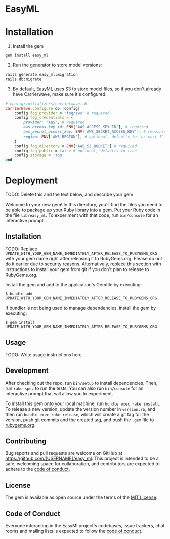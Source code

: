 # EasyML

# Installation

1. Install the gem

```bash
gem install easy_ml
```

2. Run the generator to store model versions:

```bash
rails generate easy_ml:migration
rails db:migrate
```

3. By default, EasyML uses S3 to store model files, so if you don't already have Carrierwave, make sure it's configured:

```ruby
# config/initializers/carrierwave.rb
CarrierWave.configure do |config|
    config.fog_provider = 'fog/aws' # required
    config.fog_credentials = {
        provider: 'AWS', # required
        aws_access_key_id: ENV['AWS_ACCESS_KEY_ID'], # required
        aws_secret_access_key: ENV['AWS_SECRET_ACCESS_KEY'], # required
        region: ENV['AWS_REGION'], # optional, defaults to 'us-east-1'
    }
    config.fog_directory = ENV['AWS_S3_BUCKET'] # required
    config.fog_public = false # optional, defaults to true
    config.storage = :fog
end
```

# Deployment

TODO: Delete this and the text below, and describe your gem

Welcome to your new gem! In this directory, you'll find the files you need to be able to package up your Ruby library into a gem. Put your Ruby code in the file `lib/easy_ml`. To experiment with that code, run `bin/console` for an interactive prompt.

## Installation

TODO: Replace `UPDATE_WITH_YOUR_GEM_NAME_IMMEDIATELY_AFTER_RELEASE_TO_RUBYGEMS_ORG` with your gem name right after releasing it to RubyGems.org. Please do not do it earlier due to security reasons. Alternatively, replace this section with instructions to install your gem from git if you don't plan to release to RubyGems.org.

Install the gem and add to the application's Gemfile by executing:

    $ bundle add UPDATE_WITH_YOUR_GEM_NAME_IMMEDIATELY_AFTER_RELEASE_TO_RUBYGEMS_ORG

If bundler is not being used to manage dependencies, install the gem by executing:

    $ gem install UPDATE_WITH_YOUR_GEM_NAME_IMMEDIATELY_AFTER_RELEASE_TO_RUBYGEMS_ORG

## Usage

TODO: Write usage instructions here

## Development

After checking out the repo, run `bin/setup` to install dependencies. Then, run `rake spec` to run the tests. You can also run `bin/console` for an interactive prompt that will allow you to experiment.

To install this gem onto your local machine, run `bundle exec rake install`. To release a new version, update the version number in `version.rb`, and then run `bundle exec rake release`, which will create a git tag for the version, push git commits and the created tag, and push the `.gem` file to [rubygems.org](https://rubygems.org).

## Contributing

Bug reports and pull requests are welcome on GitHub at https://github.com/[USERNAME]/easy_ml. This project is intended to be a safe, welcoming space for collaboration, and contributors are expected to adhere to the [code of conduct](https://github.com/[USERNAME]/easy_ml/blob/main/CODE_OF_CONDUCT.md).

## License

The gem is available as open source under the terms of the [MIT License](https://opensource.org/licenses/MIT).

## Code of Conduct

Everyone interacting in the EasyMl project's codebases, issue trackers, chat rooms and mailing lists is expected to follow the [code of conduct](https://github.com/[USERNAME]/easy_ml/blob/main/CODE_OF_CONDUCT.md).
